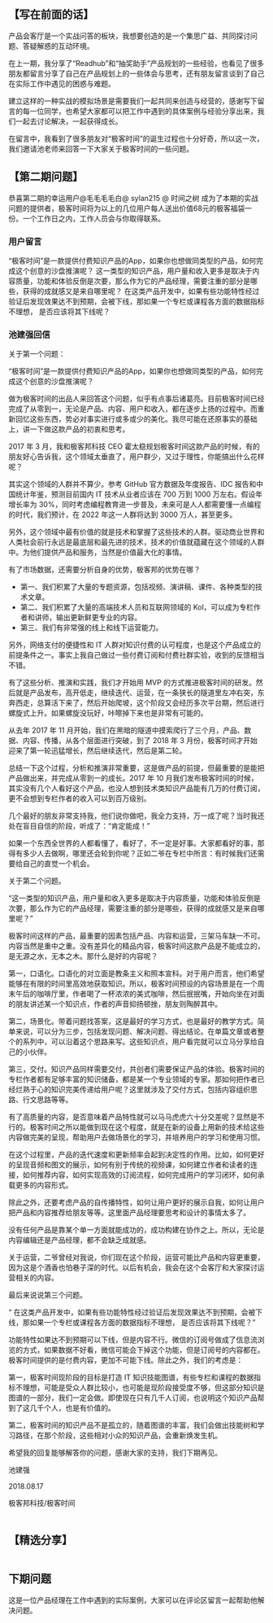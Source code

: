 
## 【写在前面的话】

产品会客厅是一个实战问答的板块，我想要创造的是一个集思广益、共同探讨问题、答疑解惑的互动环境。

在上一期，我分享了“Readhub”和“抽奖助手”产品规划的一些经验，也看见了很多朋友都留言分享了自己在产品规划上的一些体会与思考，还有朋友留言谈到了自己在实际工作中遇见的困惑与难题。

建立这样的一种实战的模拟场景是需要我们一起共同来创造与经营的，感谢写下留言的每一位同学，也希望大家都可以把工作中遇到的具体案例与经验分享出来，我们一起去讨论解决，一起获得成长。

在留言中，我看到了很多朋友对“极客时间”的诞生过程也十分好奇，所以这一次，我们邀请池老师来回答一下大家关于极客时间的一些问题。

## 【第二期问题】

恭喜第二期的幸运用户@毛毛毛毛白@ sylan215 @ 时间之树 成为了本期的实战问题的提供者，极客时间将为以上的几位用户每人送出价值68元的极客福袋一份。一个工作日之内，工作人员会与你取得联系。

### 用户留言

> 
“极客时间”是一款提供付费知识产品的App，如果你也想做同类型的产品，如何完成这个创意的沙盘推演呢？
这一类型的知识产品，用户量和收入更多是取决于内容质量，功能和体验反倒是次要，那么作为它的产品经理，需要注重的部分是哪些，获得的成就感又是来自哪里呢？
在这类产品开发中，如果有些功能特性经过验证后发现效果达不到预期，会被下线，那如果一个专栏或课程各方面的数据指标不理想， 是否应该将其下线呢？


### 池建强回信

关于第一个问题：

“极客时间”是一款提供付费知识产品的App，如果你也想做同类型的产品，如何完成这个创意的沙盘推演呢？

做为极客时间的出品人来回答这个问题，似乎有点事后诸葛亮。目前极客时间已经完成了从零到一，无论是产品、内容、用户和收入，都在逐步上扬的过程中。而重新回忆这些东西，势必对事实进行或多或少的美化。我尽可能在还原事实的基础上，讲一下做这款产品的初衷和思考。

2017 年 3 月，我和极客邦科技 CEO 霍太稳规划极客时间这款产品的时候，有的朋友好心告诉我，这个领域太垂直了，用户群少，又过于理性，你能搞出什么花样呢？

其实这个领域的人群并不算少。参考 GitHub 官方数据及年度报告、IDC 报告和中国统计年鉴，预测目前国内 IT 技术从业者应该在 700 万到 1000 万左右。假设年增长率为 30%，同时考虑编程教育进一步普及，未来可是人人都需要懂一点编程的时代，我们预计，在 2022 年这一人群将达到 3000 万人，甚至更多。

另外，这个领域中最有价值的就是技术和掌握了这些技术的人群。驱动商业世界和人类社会前行永远是最底层和最先进的技术，技术的价值就蕴藏在这个领域的人群中。为他们提供产品和服务，当然是价值最大化的事情。

有了市场数据，还需要分析自身的优势，极客邦的优势在哪？

- 第一、我们积累了大量的专题资源，包括视频、演讲稿、课件、各种类型的技术文章。
- 第二、我们积累了大量的高端技术人员和互联网领域的 Kol，可以成为专栏作者和讲师，输出更新鲜更专业的内容。
- 第三、我们有非常强的线上和线下运营能力。

另外，网络支付的便捷性和 IT 人群对知识付费的认可程度，也是这个产品成立的前提条件之一。事实上我自己做过一些付费订阅和付费社群实验，收到的反馈相当不错。

有了这些分析、推演和实践，我们才开始用 MVP 的方式推进极客时间的研发。然后就是产品发布，高开低走，继续迭代、运营，在一条狭长的隧道里左冲右突，东奔西走，总算活下来了，然后开始爬坡，这个阶段又会经历多次平台期，然后进行螺旋式上升。如果螺旋没玩好，咔嚓掉下来也是非常有可能的。

从去年 2017 年 11 月开始，我们在黑暗的隧道中摸索爬行了三个月，产品、数据、内容、传播，从各个层面进行突破，到了 2018 年  3 月份，极客时间才开始迎来了第一轮迅猛增长，然后继续迭代，然后是第二轮。

总结一下这个过程，分析和推演非常重要，这是做产品的前提，但最重要的是能把产品做出来，并完成从零到一的成长。2017 年 10 月我们发布极客时间的时候，其实没有几个人看好这个产品，也没人想到技术类知识产品能有几万的付费订阅，更不会想到专栏作者的收入可以到百万级别。

几个最好的朋友非常支持我，他们说你做吧，我全力支持，万一成了呢？当时我还处在盲目自信的阶段，听成了：“肯定能成！”

如果一个东西全世界的人都看懂了，看好了，不一定是好事。大家都看好的事，那得有多少人去做啊，哪里还会轮到你呢？正如二爷在专栏中所言：有时候我们还需要给自己的直觉一个机会。

关于第二个问题。

“这一类型的知识产品，用户量和收入更多是取决于内容质量，功能和体验反倒是次要，那么作为它的产品经理，需要注重的部分是哪些，获得的成就感又是来自哪里呢？”

极客时间这样的产品，最重要的因素包括产品、内容和运营，三架马车缺一不可。内容当然是重中之重。没有差异化的精品内容，极客时间这款产品是不能成立的，是无源之水，无本之木。那什么是好的内容呢？

第一，口语化。口语化的对立面是教条主义和照本宣科。对于用户而言，他们希望能够在有限的时间里高效地获取知识。所以，极客时间预设的内容场景是在一个周末午后的咖啡厅里，作者喝了一杯浓浓的美式咖啡，然后抿抿嘴，开始向坐在对面的朋友讲述某一个知识点，作者的声音抑扬顿挫，朋友则陶醉其中。

第二，场景化。带着问题找答案，这是最好的学习方式，也是最好的教学方式。简单来说，可以分为三步，包括发现问题、解决问题、得出结论。在单篇文章或者整个的系列中，可以沿着这个思路来写。这些知识点，用户看完就可以立马分享给自己的小伙伴。

第三，交付。知识产品同样需要交付，共创者们需要保证产品的体验。极客时间的专栏作者都有足够丰富的知识储备，都是某一个专业领域的专家。那如何把作者已经烂熟于心的知识完美传递给用户呢？这里就涉及了交付方式，包括内容组织思路、行文思路等等。

有了高质量的内容，是否意味着产品特性就可以马马虎虎六十分交差呢？显然是不行的。极客时间之所以能做到现在这个程度，就是在新的设备上用新的技术给这些内容做完美的呈现，帮助用户去做场景化的学习，并培养用户的学习和使用习惯。

在这个过程里，产品的迭代速度和更新频率会起到决定性的作用。比如，如何更好的呈现音频和图文的展示，如何有别于传统的视频课，如何建立作者和读者的连接，如何推荐内容，如何实现高效的订阅流程，如何完成用户的学习闭环，如何承载更多的内容形式。

除此之外，还要考虑产品的自传播特性，如何让用户更好的展示自我，如何让用户把产品和内容推荐给朋友等等。这里面产品经理要思考和设计的事情太多了。

没有任何产品是靠某个单一方面就能成功的，成功构建在协作之上。所以，无论是内容编辑还是产品经理，都不会缺乏成就感。

关于运营，二爷曾经对我说，你们现在这个阶段，运营可能比产品和内容更重要，因为这是个酒香也怕巷子深的时代。以后有机会，我会在这个会客厅和大家探讨运营相关的内容。

最后来说说第三个问题。

“ 在这类产品开发中，如果有些功能特性经过验证后发现效果达不到预期，会被下线，那如果一个专栏或课程各方面的数据指标不理想， 是否应该将其下线呢？”

功能特性如果达不到预期可以下线，但是内容不行。微信的订阅号做成了信息流浏览的方式，如果数据不好看，微信可能会下掉这个功能，但是订阅号的内容都在。极客时间提供的是付费内容，更加不可能下线。除此之外，我们的考虑是：

第一，极客时间现阶段的目标是打造 IT 知识技能图谱，有些专栏和课程的数据指标不理想，可能是受众人群比较小，也可能是现阶段接受度不够，但这部分知识是图谱的一部分，我们一定会做。即使现在只有几千人订阅，也说明这个知识产品帮到了这几千个人，也是有价值的。

第二，极客时间的知识产品不是孤立的，随着图谱的丰富，我们会做出技能树和学习路径，在那个阶段，这些相对小众的知识产品，会重新焕发生机。

希望我的回复能够解答你的问题，感谢大家的支持，我们下期再见。

池建强

2018.08.17

极客邦科技/极客时间<br />
<br>

## 【精选分享】

<img src="https://static001.geekbang.org/resource/image/46/08/4671ef68a29d698549de0e8d361aed08.jpg" alt="" />

## 下期问题

这是一位产品经理在工作中遇到的实际案例，大家可以在评论区留言一起帮助他解决问题。

<img src="https://static001.geekbang.org/resource/image/ce/f6/ced57e28c1882994297f7a997e5f6bf6.jpg" alt="" />
